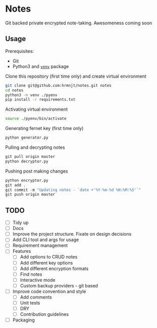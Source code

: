 # Notes

Git backed private encrypted note-taking. Awesomeness coming soon

## Usage

Prerequisites:
- Git
- Python3 and [`venv`](https://docs.python.org/3/library/venv.html#module-venv) package

Clone this repository (first time only) and create virtual environment
```bash
git clone git@github.com:hrmnjt/notes.git notes
cd notes
python3 -m venv ./pyenv
pip install -r requirements.txt
```

Activating virtual environment
```bash
source ./pyenv/bin/activate
```

Generating fernet key (first time only)
```python
python generator.py
```

Pulling and decrypting notes
```python
git pull origin master
python decryptor.py
```

Pushing post making changes
```python
python encryptor.py
git add .
git commit -m "Updating notes - `date +'%Y-%m-%d %H:%M:%S'`"
git push origin master
```

## TODO
- [ ] Tidy up
- [ ] Docs
- [ ] Improve the project structure. Fixate on design decisions
- [ ] Add CLI tool and args for usage
- [ ] Requirement management
- [ ] Features
    - [ ] Add options to CRUD notes
    - [ ] Add different key options
    - [ ] Add different encryption formats
    - [ ] Find notes
    - [ ] Interactive mode
    - [ ] Custom backup providers - git based
- [ ] Improve code convention and style
    - [ ] Add comments
    - [ ] Unit tests
    - [ ] DRY
    - [ ] Contribution guidelines
- [ ] Packaging

